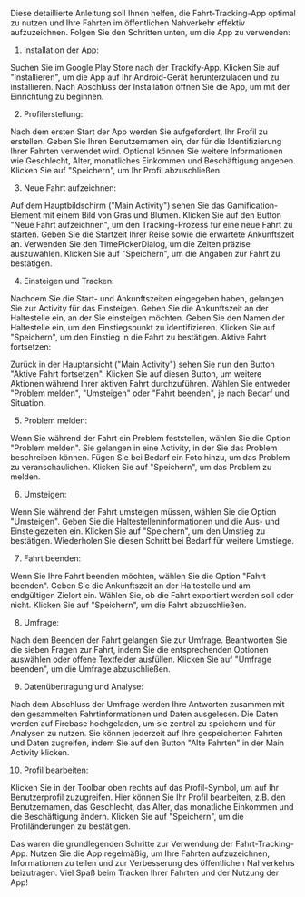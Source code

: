 Diese detaillierte Anleitung soll Ihnen helfen, die Fahrt-Tracking-App optimal zu nutzen und Ihre Fahrten im öffentlichen Nahverkehr effektiv aufzuzeichnen. Folgen Sie den Schritten unten, um die App zu verwenden:

1. Installation der App:
   
Suchen Sie im Google Play Store nach der Trackify-App.
Klicken Sie auf "Installieren", um die App auf Ihr Android-Gerät herunterzuladen und zu installieren.
Nach Abschluss der Installation öffnen Sie die App, um mit der Einrichtung zu beginnen.


2. Profilerstellung:

Nach dem ersten Start der App werden Sie aufgefordert, Ihr Profil zu erstellen.
Geben Sie Ihren Benutzernamen ein, der für die Identifizierung Ihrer Fahrten verwendet wird.
Optional können Sie weitere Informationen wie Geschlecht, Alter, monatliches Einkommen und Beschäftigung angeben.
Klicken Sie auf "Speichern", um Ihr Profil abzuschließen.


3. Neue Fahrt aufzeichnen:

Auf dem Hauptbildschirm ("Main Activity") sehen Sie das Gamification-Element mit einem Bild von Gras und Blumen.
Klicken Sie auf den Button "Neue Fahrt aufzeichnen", um den Tracking-Prozess für eine neue Fahrt zu starten.
Geben Sie die Startzeit Ihrer Reise sowie die erwartete Ankunftszeit an.
Verwenden Sie den TimePickerDialog, um die Zeiten präzise auszuwählen.
Klicken Sie auf "Speichern", um die Angaben zur Fahrt zu bestätigen.


4. Einsteigen und Tracken:

Nachdem Sie die Start- und Ankunftszeiten eingegeben haben, gelangen Sie zur Activity für das Einsteigen.
Geben Sie die Ankunftszeit an der Haltestelle ein, an der Sie einsteigen möchten.
Geben Sie den Namen der Haltestelle ein, um den Einstiegspunkt zu identifizieren.
Klicken Sie auf "Speichern", um den Einstieg in die Fahrt zu bestätigen.
Aktive Fahrt fortsetzen:

Zurück in der Hauptansicht ("Main Activity") sehen Sie nun den Button "Aktive Fahrt fortsetzen".
Klicken Sie auf diesen Button, um weitere Aktionen während Ihrer aktiven Fahrt durchzuführen.
Wählen Sie entweder "Problem melden", "Umsteigen" oder "Fahrt beenden", je nach Bedarf und Situation.


5. Problem melden:

Wenn Sie während der Fahrt ein Problem feststellen, wählen Sie die Option "Problem melden".
Sie gelangen in eine Activity, in der Sie das Problem beschreiben können.
Fügen Sie bei Bedarf ein Foto hinzu, um das Problem zu veranschaulichen.
Klicken Sie auf "Speichern", um das Problem zu melden.


6. Umsteigen:

Wenn Sie während der Fahrt umsteigen müssen, wählen Sie die Option "Umsteigen".
Geben Sie die Haltestelleninformationen und die Aus- und Einsteigezeiten ein.
Klicken Sie auf "Speichern", um den Umstieg zu bestätigen.
Wiederholen Sie diesen Schritt bei Bedarf für weitere Umstiege.


7. Fahrt beenden:

Wenn Sie Ihre Fahrt beenden möchten, wählen Sie die Option "Fahrt beenden".
Geben Sie die Ankunftszeit an der Haltestelle und am endgültigen Zielort ein.
Wählen Sie, ob die Fahrt exportiert werden soll oder nicht.
Klicken Sie auf "Speichern", um die Fahrt abzuschließen.


8. Umfrage:

Nach dem Beenden der Fahrt gelangen Sie zur Umfrage.
Beantworten Sie die sieben Fragen zur Fahrt, indem Sie die entsprechenden Optionen auswählen oder offene Textfelder ausfüllen.
Klicken Sie auf "Umfrage beenden", um die Umfrage abzuschließen.


9. Datenübertragung und Analyse:

Nach dem Abschluss der Umfrage werden Ihre Antworten zusammen mit den gesammelten Fahrtinformationen und Daten ausgelesen.
Die Daten werden auf Firebase hochgeladen, um sie zentral zu speichern und für Analysen zu nutzen.
Sie können jederzeit auf Ihre gespeicherten Fahrten und Daten zugreifen, indem Sie auf den Button "Alte Fahrten" in der Main Activity klicken.


10. Profil bearbeiten:

Klicken Sie in der Toolbar oben rechts auf das Profil-Symbol, um auf Ihr Benutzerprofil zuzugreifen.
Hier können Sie Ihr Profil bearbeiten, z.B. den Benutzernamen, das Geschlecht, das Alter, das monatliche Einkommen und die Beschäftigung ändern.
Klicken Sie auf "Speichern", um die Profiländerungen zu bestätigen.


Das waren die grundlegenden Schritte zur Verwendung der Fahrt-Tracking-App. Nutzen Sie die App regelmäßig, um Ihre Fahrten aufzuzeichnen, Informationen zu teilen und zur Verbesserung des öffentlichen Nahverkehrs beizutragen. Viel Spaß beim Tracken Ihrer Fahrten und der Nutzung der App!
